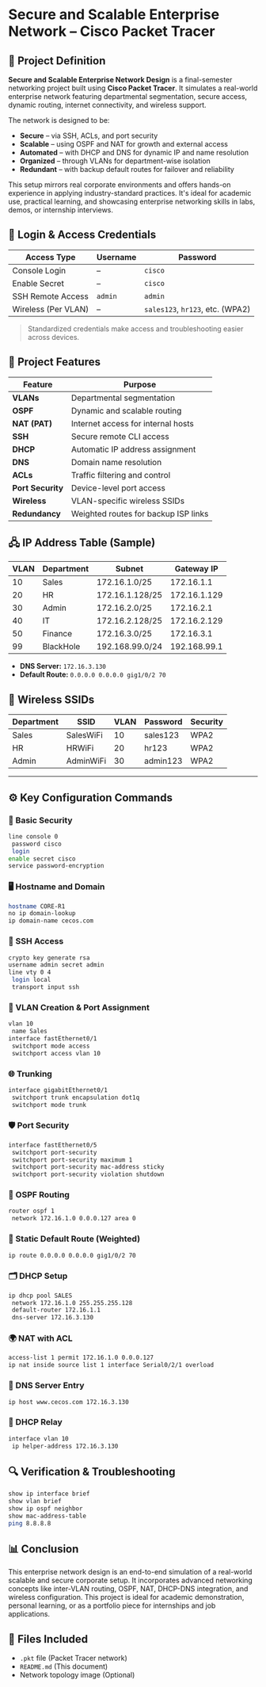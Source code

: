 

# Secure and Scalable Enterprise Network – Cisco Packet Tracer



## 📘 Project Definition

**Secure and Scalable Enterprise Network Design** is a final-semester networking project built using **Cisco Packet Tracer**. It simulates a real-world enterprise network featuring departmental segmentation, secure access, dynamic routing, internet connectivity, and wireless support.

The network is designed to be:

* **Secure** – via SSH, ACLs, and port security
* **Scalable** – using OSPF and NAT for growth and external access
* **Automated** – with DHCP and DNS for dynamic IP and name resolution
* **Organized** – through VLANs for department-wise isolation
* **Redundant** – with backup default routes for failover and reliability

This setup mirrors real corporate environments and offers hands-on experience in applying industry-standard practices. It's ideal for academic use, practical learning, and showcasing enterprise networking skills in labs, demos, or internship interviews.



## 🔐 Login & Access Credentials

| Access Type            | Username | Password   |
|------------------------|----------|------------|
| Console Login          | –        | `cisco`    |
| Enable Secret          | –        | `cisco`    |
| SSH Remote Access      | `admin`  | `admin`    |
| Wireless (Per VLAN)    | –        | `sales123`, `hr123`, etc. (WPA2) |

> Standardized credentials make access and troubleshooting easier across devices.



## 🧠 Project Features

| Feature       | Purpose                             |
|---------------|-------------------------------------|
| **VLANs**     | Departmental segmentation           |
| **OSPF**      | Dynamic and scalable routing        |
| **NAT (PAT)** | Internet access for internal hosts  |
| **SSH**       | Secure remote CLI access            |
| **DHCP**      | Automatic IP address assignment     |
| **DNS**       | Domain name resolution              |
| **ACLs**      | Traffic filtering and control       |
| **Port Security** | Device-level port access        |
| **Wireless**  | VLAN-specific wireless SSIDs        |
| **Redundancy**| Weighted routes for backup ISP links|



## 🖧 IP Address Table (Sample)

| VLAN | Department | Subnet              | Gateway IP     |
|------|------------|---------------------|----------------|
| 10   | Sales      | 172.16.1.0/25       | 172.16.1.1     |
| 20   | HR         | 172.16.1.128/25     | 172.16.1.129   |
| 30   | Admin      | 172.16.2.0/25       | 172.16.2.1     |
| 40   | IT         | 172.16.2.128/25     | 172.16.2.129   |
| 50   | Finance    | 172.16.3.0/25       | 172.16.3.1     |
| 99   | BlackHole  | 192.168.99.0/24     | 192.168.99.1   |

- **DNS Server:** `172.16.3.130`
- **Default Route:** `0.0.0.0 0.0.0.0 gig1/0/2 70`



## 📶 Wireless SSIDs

| Department | SSID        | VLAN | Password  | Security |
|------------|-------------|------|-----------|----------|
| Sales      | SalesWiFi   | 10   | sales123  | WPA2     |
| HR         | HRWiFi      | 20   | hr123     | WPA2     |
| Admin      | AdminWiFi   | 30   | admin123  | WPA2     |

---

## ⚙️ Key Configuration Commands

### 🔐 Basic Security

```bash
line console 0
 password cisco
 login
enable secret cisco
service password-encryption
````

### 🖥 Hostname and Domain

```bash
hostname CORE-R1
no ip domain-lookup
ip domain-name cecos.com
```

### 🔑 SSH Access

```bash
crypto key generate rsa
username admin secret admin
line vty 0 4
 login local
 transport input ssh
```

### 🔀 VLAN Creation & Port Assignment

```bash
vlan 10
 name Sales
interface fastEthernet0/1
 switchport mode access
 switchport access vlan 10
```

### 🌐 Trunking

```bash
interface gigabitEthernet0/1
 switchport trunk encapsulation dot1q
 switchport mode trunk
```

### 🛡 Port Security

```bash
interface fastEthernet0/5
 switchport port-security
 switchport port-security maximum 1
 switchport port-security mac-address sticky
 switchport port-security violation shutdown
```

### 🧭 OSPF Routing

```bash
router ospf 1
 network 172.16.1.0 0.0.0.127 area 0
```

### 🧭 Static Default Route (Weighted)

```bash
ip route 0.0.0.0 0.0.0.0 gig1/0/2 70
```

### 🗂 DHCP Setup

```bash
ip dhcp pool SALES
 network 172.16.1.0 255.255.255.128
 default-router 172.16.1.1
 dns-server 172.16.3.130
```

### 🌍 NAT with ACL

```bash
access-list 1 permit 172.16.1.0 0.0.0.127
ip nat inside source list 1 interface Serial0/2/1 overload
```

### 🧭 DNS Server Entry

```bash
ip host www.cecos.com 172.16.3.130
```

### 📣 DHCP Relay

```bash
interface vlan 10
 ip helper-address 172.16.3.130
```


## 🔍 Verification & Troubleshooting

```bash
show ip interface brief
show vlan brief
show ip ospf neighbor
show mac-address-table
ping 8.8.8.8
```


## 📊 Conclusion

This enterprise network design is an end-to-end simulation of a real-world scalable and secure corporate setup. It incorporates advanced networking concepts like inter-VLAN routing, OSPF, NAT, DHCP-DNS integration, and wireless configuration. This project is ideal for academic demonstration, personal learning, or as a portfolio piece for internships and job applications.


## 📁 Files Included

* `.pkt` file (Packet Tracer network)
* `README.md` (This document)
* Network topology image (Optional)

